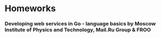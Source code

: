 # Homeworks

### Developing web services in Go - language basics by Moscow Institute of Physics and Technology, Mail.Ru Group &amp; FROO
